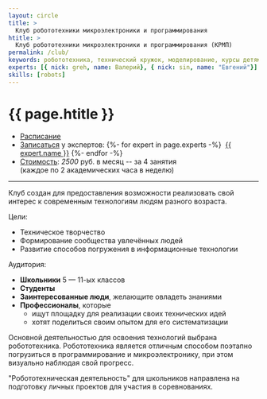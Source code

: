 ```yaml
---
layout: circle
title: >
  Клуб робототехники микроэлектроники и программирования
htitle: >
  Клуб робототехники микроэлектроники и программирования (КРМП)
permalink: /club/
keywords: робототехника, технический кружок, моделирование, курсы детям, программирование для детей
experts: [{ nick: greh, name: Валерий}, { nick: sin, name: "Евгений"}]
skills: [robots]
---
```


# [](#header-1) {{ page.htitle }}

* [Расписание](schedule)
* [Записаться](/circles) у экспертов:
{%- for expert in page.experts -%}
&nbsp;<a href="../experts/{{ expert.nick }}">{{ expert.name }}</a>
{%- endfor -%}<br>
* <u>Стоимость</u>: *2500* руб. в месяц -- за 4 занятия<br>(каждое по 2 академических часа в неделю)

___________

Клуб создан для предоставления возможности реализовать свой интерес к
современным технологиям людям разного возраста.

Цели:
 * Техническое творчество
 * Формирование сообщества увлечённых людей
 * Развитие способов погружения в информационные технологии

Аудитория:
 * **Школьники** 5 — 11-ых классов
 * **Студенты**
 * **Заинтересованные люди**, желающите овладеть знаниями
 * **Профессионалы**, которые
   * ищут площадку для реализации своих технических идей
   * хотят поделиться своим опытом для его систематизации

Основной деятельностью для освоения технологий выбрана робототехника.
Робототехника является отличным способом поэтапно погрузиться в программирование
и микроэлектронику, при этом визуально наблюдая свой прогресс.

"Робототехническая деятельность" для школьников направлена на подготовку
личных проектов для участия в соревнованиях.
